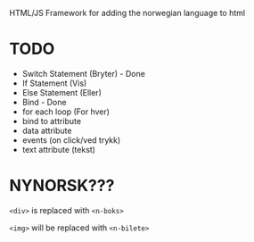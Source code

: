 HTML/JS Framework for adding the norwegian language to html


# TODO

- Switch Statement (Bryter) - Done
- If Statement (Vis)
- Else Statement (Eller)
- Bind - Done
- for each loop (For hver)
- bind to attribute 
- data attribute
- events (on click/ved trykk)
- text attribute (tekst)


# NYNORSK???

`<div>` is replaced with `<n-boks>`

`<img>` will be replaced with `<n-bilete>`